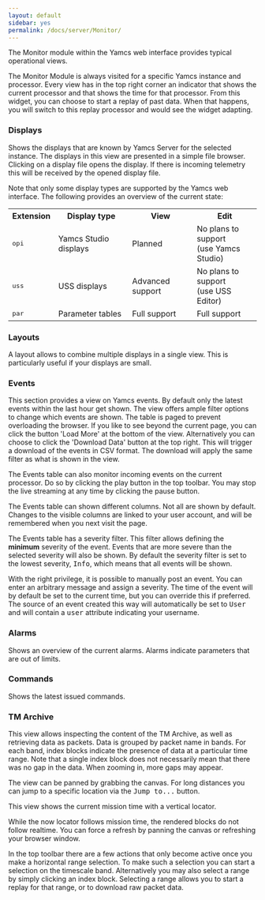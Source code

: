 ```yaml
---
layout: default
sidebar: yes
permalink: /docs/server/Monitor/
---
```


The Monitor module within the Yamcs web interface provides typical operational views.

The Monitor Module is always visited for a specific Yamcs instance and processor. Every view has in the top right corner an indicator that shows the current processor and that shows the time for that processor. From this widget, you can choose to start a replay of past data. When that happens, you will switch to this replay processor and would see the widget adapting.

### Displays

Shows the displays that are known by Yamcs Server for the selected instance. The displays in this view are presented in a simple file browser. Clicking on a display file opens the display. If there is incoming telemetry this will be received by the opened display file.

Note that only some display types are supported by the Yamcs web interface. The following provides an overview of the current state:

<table class="inline">
  <tr>
    <th>Extension</th>
    <th>Display type</th>
    <th>View</th>
    <th>Edit</th>
  </tr>
  <tr>
    <td><tt>opi</tt></td>
    <td>Yamcs Studio displays</td>
    <td>Planned</td>
    <td>No plans to support<br>(use Yamcs Studio)</td>
  </tr>
  <tr>
    <td><tt>uss</tt></td>
    <td>USS displays</td>
    <td>Advanced support</td>
    <td>No plans to support<br>(use USS Editor)</td>
  </tr>
  <tr>
    <td><tt>par</tt></td>
    <td>Parameter tables</td>
    <td>Full support</td>
    <td>Full support</td>
  </tr>
</table>


### Layouts

A layout allows to combine multiple displays in a single view. This is particularly useful if your displays are small.


### Events

This section provides a view on Yamcs events. By default only the latest events within the last hour get shown. The view offers ample filter options to change which events are shown. The table is paged to prevent overloading the browser. If you like to see beyond the current page, you can click the button 'Load More' at the bottom of the view. Alternatively you can choose to click the 'Download Data' button at the top right. This will trigger a download of the events in CSV format. The download will apply the same filter as what is shown in the view.

The Events table can also monitor incoming events on the current processor. Do so by clicking the play button in the top toolbar. You may stop the live streaming at any time by clicking the pause button.

The Events table can shown different columns. Not all are shown by default. Changes to the visible columns are linked to your user account, and will be remembered when you next visit the page.

The Events table has a severity filter. This filter allows defining the <b>minimum</b> severity of the event. Events that are more severe than the selected severity will also be shown. By default the severity filter is set to the lowest severity, <tt>Info</tt>, which means that all events will be shown.

With the right privilege, it is possible to manually post an event. You can enter an arbitrary message and assign a severity. The time of the event will by default be set to the current time, but you can override this if preferred. The source of an event created this way will automatically be set to <tt>User</tt> and will contain a <tt>user</tt> attribute indicating your username.


### Alarms

Shows an overview of the current alarms. Alarms indicate parameters that are out of limits.


### Commands

Shows the latest issued commands.


### TM Archive

This view allows inspecting the content of the TM Archive, as well as retrieving data as packets. Data is grouped by packet name in bands. For each band, index blocks indicate the presence of data at a particular time range. Note that a single index block does not necessarily mean that there was no gap in the data. When zooming in, more gaps may appear.

The view can be panned by grabbing the canvas. For long distances you can jump to a specific location via the <tt>Jump to...</tt> button.

This view shows the current mission time with a vertical locator.

<div class="hint">
  While the now locator follows mission time, the rendered blocks do not follow realtime. You can force a refresh by panning the canvas or refreshing your browser window.
</div>

In the top toolbar there are a few actions that only become active once you make a horizontal range selection. To make such a selection you can start a selection on the timescale band. Alternatively you may also select a range by simply clicking an index block. Selecting a range allows you to start a replay for that range, or to download raw packet data.
